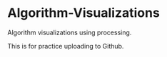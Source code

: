 # Algorithm-Visualizations
Algorithm visualizations using processing.

This is for practice uploading to Github.

